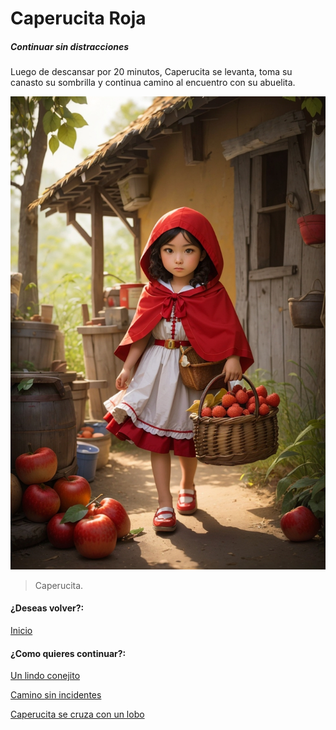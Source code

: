 # Caperucita Roja
##### Continuar sin distracciones

Luego de descansar por 20 minutos, Caperucita se levanta, toma su canasto su sombrilla y continua camino al encuentro con su abuelita.

![](https://raw.githubusercontent.com/Linita-Arenas/Guion/main/Caperucita%20Roja/Inicio/img/DreamShaper_v7_Little_Red_Riding_Hood_is_a_9yearold_girl_who_l_3.jpg)

> Caperucita.

#### ¿Deseas volver?:
[Inicio](https://github.com/Linita-Arenas/Guion/blob/develop/README.md "Inicio")

#### ¿Como quieres continuar?:
[Un lindo conejito](https://github.com/Linita-Arenas/Guion/blob/main/Caperucita%20Roja/Inicio/1/1.3.1.md "Un lindo conejito")

[Camino sin incidentes](https://github.com/Linita-Arenas/Guion/blob/main/Caperucita%20Roja/Inicio/1/1.3.2.md "Camino sin incidentes" )

[Caperucita se cruza con un lobo](https://github.com/Linita-Arenas/Guion/blob/main/Caperucita%20Roja/Inicio/1/1.3.3.md "Caperucita se cruza con un lobo" )